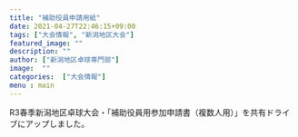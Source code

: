 ```yaml
---
title: "補助役員申請用紙"
date: 2021-04-27T22:46:15+09:00
tags: ["大会情報", "新潟地区大会"]
featured_image: ""
description: ""
author: ["新潟地区卓球専門部"]
image:  ""
categories:  ["大会情報"]
menu : main
---
```

R3春季新潟地区卓球大会・「補助役員用参加申請書（複数人用）」を共有ドライブにアップしました。
